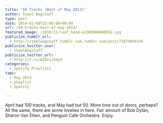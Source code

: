 ```yaml
---
title: '50 Tracks [Best of May 2013]'
author: Steel Wagstaff
type: post
date: 2014-01-09T23:00:00+00:00
url: /50-tracks-best-of-may-2013/
featured_image: /2016/11/leaf_hand-e1389368408552.jpg
publicize_tumblr_url:
  - http://steelwagstaff.tumblr.com.tumblr.com/post/72874056336
publicize_twitter_user:
  - SteelWagstaff
publicize_twitter_url:
  - http://t.co/A28cuJ8dy9
categories:
  - Spotify Playlists
tags:
  - May 2013
  - playlist
  - Spotify

---
```

April had 100 tracks, and May had but 50. More time out of doors, perhaps? All the same, there are some lovelies in here. Fair amount of Bob Dylan, Sharon Van Etten, and Penguin Cafe Orchestra. Enjoy.